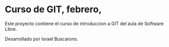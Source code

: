 # Curso de GIT, febrero, 

Este proyecto contiene el curso de introduccion a GIT del aula de Software Libre.

Desarrollado por Israel Buscarons.

